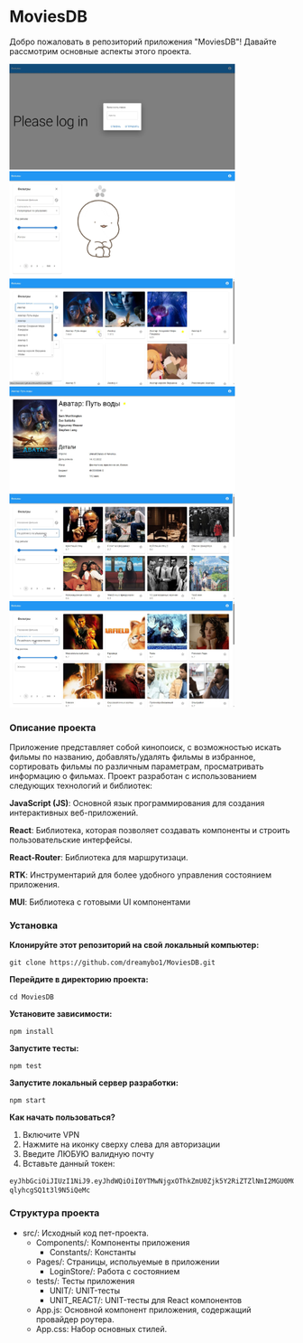 # MoviesDB
Добро пожаловать в репозиторий приложения  "MoviesDB"! Давайте рассмотрим основные аспекты этого проекта.

  <img src="https://github.com/dreamybo1/MoviesDB/blob/gh-pages/screenshots/%D0%A1%D0%BA%D1%80%D0%B8%D0%BD%D1%88%D0%BE%D1%82%2024-08-2023%20201338.jpg" width="400" />
  <img src="https://github.com/dreamybo1/MoviesDB/blob/gh-pages/screenshots/%D0%A1%D0%BA%D1%80%D0%B8%D0%BD%D1%88%D0%BE%D1%82%2024-08-2023%20201506.jpg" width="400" />
  <img src="https://github.com/dreamybo1/MoviesDB/blob/gh-pages/screenshots/%D0%A1%D0%BA%D1%80%D0%B8%D0%BD%D1%88%D0%BE%D1%82%2024-08-2023%20201648.jpg" width="400" />
  <img src="https://github.com/dreamybo1/MoviesDB/blob/gh-pages/screenshots/%D0%A1%D0%BA%D1%80%D0%B8%D0%BD%D1%88%D0%BE%D1%82%2024-08-2023%20201731.jpg" width="400" />
  <img src="https://github.com/dreamybo1/MoviesDB/blob/gh-pages/screenshots/%D0%A1%D0%BA%D1%80%D0%B8%D0%BD%D1%88%D0%BE%D1%82%2024-08-2023%20201759.jpg" width="400" />
  <img src="https://github.com/dreamybo1/MoviesDB/blob/gh-pages/screenshots/%D0%A1%D0%BA%D1%80%D0%B8%D0%BD%D1%88%D0%BE%D1%82%2024-08-2023%20201815.jpg" width="400" />




### Описание проекта
Приложение представляет собой кинопоиск, с возможностью искать фильмы по названию, добавлять/удалять фильмы в избранное, сортировать фильмы по различным параметрам, просматривать информацию о фильмах. Проект разработан с использованием следующих технологий и библиотек:

**JavaScript (JS)**: Основной язык программирования для создания интерактивных веб-приложений.

**React**: Библиотека, которая позволяет создавать компоненты и строить пользовательские интерфейсы.

**React-Router**: Библиотека для маршрутизаци.

**RTK**: Инструментарий для более удобного управления состоянием приложения.

**MUI**: Библиотека с готовыми UI компонентами

### Установка 
**Клонируйте этот репозиторий на свой локальный компьютер:**
```
git clone https://github.com/dreamybo1/MoviesDB.git
```

**Перейдите в директорию проекта:**
```
cd MoviesDB
```

**Установите зависимости:**
```
npm install
```
**Запустите тесты:**
```
npm test
```
**Запустите локальный сервер разработки:**
```
npm start
```
**Как начать пользоваться?**
1. Включите VPN
2. Нажмите на иконку сверху слева для авторизации
3. Введите ЛЮБУЮ валидную почту
4. Вставьте данный токен:

```
eyJhbGciOiJIUzI1NiJ9.eyJhdWQiOiI0YTMwNjgxOThkZmU0Zjk5Y2RiZTZlNmI2MGU0MGU0NSIsInN1YiI6IjY0OTFhZjE5YzJmZjNkMDBhZDAzYzM0MCIsInNjb3BlcyI6WyJhcGlfcmVhZCJdLCJ2ZXJzaW9uIjoxfQ.yasYFK7QmsGhulW2aFY9e8-qlyhcgSQ1t3l9N5iQeMc
```


### Структура проекта
- src/: Исходный код пет-проекта. 
  - Components/: Компоненты приложения
    - Constants/: Константы 
  - Pages/: Страницы, испольуемые в приложении
    - LoginStore/: Работа с состоянием  
  - tests/: Тесты приложения
    - UNIT/: UNIT-тесты
    - UNIT_REACT/: UNIT-тесты для React компонентов
  - App.js: Основной компонент приложения, содержащий провайдер роутера.
  - App.css: Набор основных стилей.
